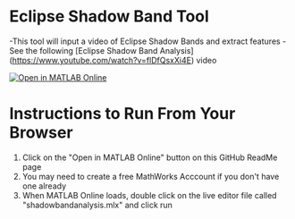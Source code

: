 # Eclipse Shadow Band Tool
-This tool will input a video of Eclipse Shadow Bands and extract features
-See the following [Eclipse Shadow Band Analysis] (https://www.youtube.com/watch?v=flDfQsxXi4E) video

[![Open in MATLAB Online](https://www.mathworks.com/images/responsive/global/open-in-matlab-online.svg)](https://matlab.mathworks.com/open/github/v1?repo=JoeEngineerPilot/EclipseShadowBandTool)

# Instructions to Run From Your Browser
1) Click on the "Open in MATLAB Online" button on this GitHub ReadMe page
2) You may need to create a free MathWorks Acccount if you don't have one already
3) When MATLAB Online loads, double click on the live editor file called "shadowbandanalysis.mlx" and click run  
